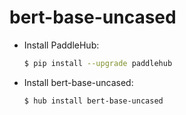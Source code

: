 # bert-base-uncased
* Install PaddleHub: 

    ```bash
    $ pip install --upgrade paddlehub
    ```

* Install bert-base-uncased: 

    ```bash
    $ hub install bert-base-uncased
    ```
